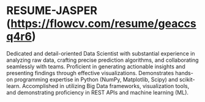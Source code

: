 # RESUME-JASPER (https://flowcv.com/resume/geaccsq4r6)
﻿Dedicated and detail-oriented Data Scientist with substantial experience in analyzing raw data, crafting precise prediction algorithms, and collaborating seamlessly with teams. Proficient in generating actionable insights and presenting findings through effective visualizations. Demonstrates hands-on programming expertise in Python (NumPy, Matplotlib, Scipy) and scikit-learn. Accomplished in utilizing Big Data frameworks, visualization tools, and demonstrating proficiency in REST APIs and machine learning (ML).
